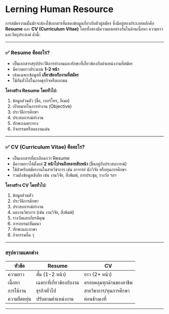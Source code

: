 # Lerning Human Resource

การสมัครงานนั้นมักจะต้องใช้เอกสารที่แสดงข้อมูลเกี่ยวกับตัวผู้สมัคร ซึ่งมีอยู่สองประเภทหลักคือ **Resume** และ **CV (Curriculum Vitae)** โดยทั้งสองมีความแตกต่างกันในด้านเนื้อหา ความยาว และวัตถุประสงค์ ดังนี้:

---

### ✅ **Resume คืออะไร?**
- เป็นเอกสารสรุปประวัติการทำงานและทักษะที่เกี่ยวข้องกับตำแหน่งงานที่สมัคร
- มีความยาวประมาณ **1-2 หน้า**
- เน้นเฉพาะข้อมูลที่ **เกี่ยวข้องกับงานที่สมัคร**
- ใช้กันทั่วไปในภาคธุรกิจหรือเอกชน

**โครงสร้าง Resume โดยทั่วไป:**
1. ข้อมูลส่วนตัว (ชื่อ, เบอร์โทร, อีเมล)
2. เป้าหมายในการทำงาน (Objective)
3. ประวัติการศึกษา
4. ประสบการณ์ทำงาน
5. ทักษะเฉพาะทาง
6. กิจกรรมหรือผลงานเด่น

---

### ✅ **CV (Curriculum Vitae) คืออะไร?**
- เป็นเอกสารที่ละเอียดกว่า Resume
- มีความยาวได้ตั้งแต่ **2 หน้าไปจนถึงหลายสิบหน้า** (ขึ้นอยู่กับประสบการณ์)
- ใช้สำหรับสมัครงานในสายวิชาการ เช่น อาจารย์ นักวิจัย หรือทุนการศึกษา
- รวมถึงข้อมูลเชิงลึก เช่น งานวิจัย, สิ่งพิมพ์, การประชุม, รางวัล ฯลฯ

**โครงสร้าง CV โดยทั่วไป:**
1. ข้อมูลส่วนตัว
2. ประวัติการศึกษา
3. ประสบการณ์ทำงาน
4. ผลงานวิชาการ (เช่น งานวิจัย, สิ่งพิมพ์)
5. รางวัลและเกียรติคุณ
6. การอบรม/สัมมนา
7. ทักษะและภาษา
8. กิจกรรมอื่น ๆ

---

### สรุปความแตกต่าง

| หัวข้อ | Resume | CV |
|--------|--------|----|
| ความยาว | สั้น (1-2 หน้า) | ยาว (2+ หน้า) |
| เนื้อหา | เฉพาะที่เกี่ยวข้องกับงาน | ครอบคลุมทุกด้านของอาชีพ |
| การใช้งาน | ธุรกิจทั่วไป | สายวิชาการ/ทุนการศึกษา |
| ความยืดหยุ่น | ปรับตามตำแหน่งงาน | ค่อนข้างคงที่ |

---

